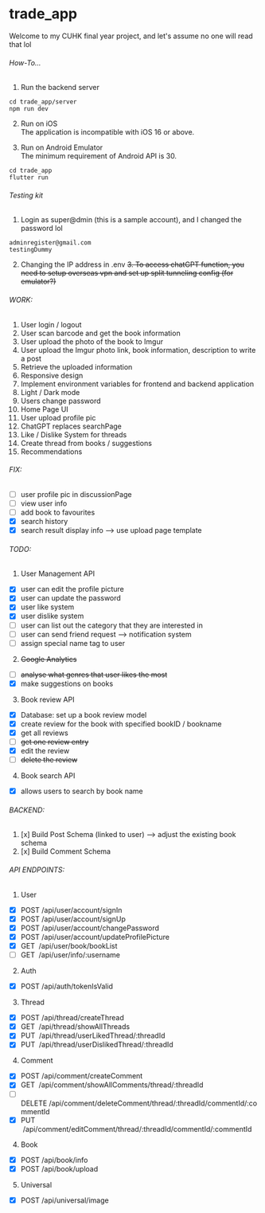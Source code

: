 # trade_app
Welcome to my CUHK final year project, and let's assume no one will read that lol

###### How-To...
1. Run the backend server
```
cd trade_app/server
npm run dev
```
2. Run on iOS\
The application is incompatible with iOS 16 or above.

3. Run on Android Emulator\
The minimum requirement of Android API is 30.
```
cd trade_app
flutter run
```

###### Testing kit
1. Login as super@dmin (this is a sample account), and I changed the password lol
```
adminregister@gmail.com
testingDummy
```
2. Changing the IP address in .env
~~3. To access chatGPT function, you need to setup overseas vpn and set up split tunneling config (for emulator?)~~

###### WORK:
1. User login / logout
2. User scan barcode and get the book information
3. User upload the photo of the book to Imgur
4. User upload the Imgur photo link, book information, description to write a post
5. Retrieve the uploaded information
6. Responsive design
7. Implement environment variables for frontend and backend application
8. Light / Dark mode
9. Users change password
10. Home Page UI
11. User upload profile pic
12. ChatGPT replaces searchPage
13. Like / Dislike System for threads
14. Create thread from books / suggestions
15. Recommendations

###### FIX:
- [ ] user profile pic in discussionPage
- [ ] view user info
- [ ] add book to favourites
- [x] search history
- [x] search result display info --> use upload page template

###### TODO: 
1. User Management API
- [x] user can edit the profile picture
- [x] user can update the password
- [x] user like system
- [x] user dislike system
- [ ] user can list out the category that they are interested in
- [ ] user can send friend request --> notification system
- [ ] assign special name tag to user 
2. ~~Google Analytics~~ 
- [ ] ~~analyse what genres that user likes the most~~
- [x] make suggestions on books
3. Book review API
- [x] Database: set up a book review model
- [x] create review for the book with specified bookID / bookname
- [x] get all reviews
- [ ] ~~get one review entry~~
- [x] edit the review
- [ ] ~~delete the review~~
4. Book search API
- [x] allows users to search by book name

###### BACKEND:
1. [x] Build Post Schema (linked to user) --> adjust the existing book schema
2. [x] Build Comment Schema

###### API ENDPOINTS:
1. User
- [x] POST&nbsp;/api/user/account/signIn
- [x] POST&nbsp;/api/user/account/signUp
- [x] POST&nbsp;/api/user/account/changePassword
- [x] POST&nbsp;/api/user/account/updateProfilePicture
- [x] GET &nbsp;/api/user/book/bookList
- [ ] GET &nbsp;/api/user/info/:username

2. Auth
- [x] POST&nbsp;/api/auth/tokenIsValid

3. Thread
- [x] POST&nbsp;/api/thread/createThread
- [x] GET &nbsp;/api/thread/showAllThreads
- [x] PUT &nbsp;/api/thread/userLikedThread/:threadId
- [x] PUT &nbsp;/api/thread/userDislikedThread/:threadId

4. Comment
- [x] POST&nbsp;/api/comment/createComment
- [x] GET &nbsp;/api/comment/showAllComments/thread/:threadId
- [ ] DELETE&nbsp;/api/comment/deleteComment/thread/:threadId/commentId/:commentId
- [x] PUT &nbsp;/api/comment/editComment/thread/:threadId/commentId/:commentId

4. Book
- [x] POST&nbsp;/api/book/info
- [x] POST&nbsp;/api/book/upload

5. Universal
- [x] POST&nbsp;/api/universal/image
